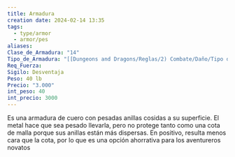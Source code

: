 ```yaml
---
title: Armadura
creation date: 2024-02-14 13:35
tags:
  - type/armor
  - armor/pes
aliases: 
Clase_de_Armadura: "14"
Tipo_de_Armadura: "[[Dungeons and Dragons/Reglas/2) Combate/Daño/Tipo de Armadura/Pesada|Pesada]]"
Req_Fuerza: 
Sigilo: Desventaja
Peso: 40 lb
Precio: "3.000"
int_peso: 40
int_precio: 3000
---
```

Es una armadura de cuero con pesadas anillas cosidas a su superficie. El metal hace que sea pesado llevarla, pero no protege tanto como una cota de malla porque sus anillas están más dispersas. En positivo, resulta menos cara que la cota, por lo que es una opción ahorrativa para los aventureros novatos 
